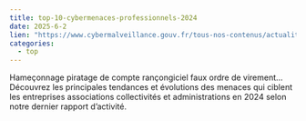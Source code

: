 ```yaml
--- 
title: top-10-cybermenaces-professionnels-2024
date: 2025-6-2
lien: "https://www.cybermalveillance.gouv.fr/tous-nos-contenus/actualites/top-10-cybermenaces-professionnels-2024"
categories:
  - top
---
```


Hameçonnage
piratage de compte
rançongiciel
faux ordre de virement… Découvrez les principales tendances et évolutions des menaces qui ciblent les entreprises
associations
collectivités et administrations en 2024
selon notre dernier rapport d’activité.
